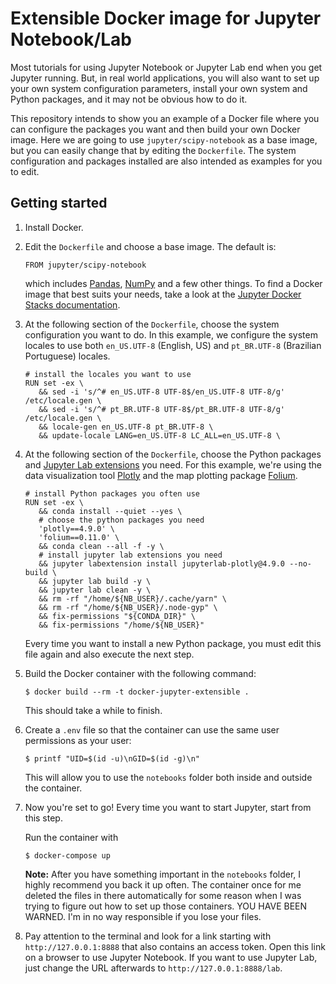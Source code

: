
# Extensible Docker image for Jupyter Notebook/Lab

Most tutorials for using Jupyter Notebook or Jupyter Lab end when you get
Jupyter running. But, in real world applications, you will also want to
set up your own system configuration parameters, install your own system and
Python packages, and it may not be obvious how to do it.

This repository intends to show you an example of a Docker file where you
can configure the packages you want and then build your own Docker image.
Here we are going to use `jupyter/scipy-notebook` as a base image, but you can
easily change that by editing the `Dockerfile`. The system configuration and
packages installed are also intended as examples for you to edit.

## Getting started

1. Install Docker.

2. Edit the `Dockerfile` and choose a base image. The default is:

   ```
   FROM jupyter/scipy-notebook
   ```

   which includes [Pandas](https://pandas.pydata.org/),
   [NumPy](https://numpy.org/) and a few other things. To find a Docker image
   that best suits your needs, take a look at the
   [Jupyter Docker Stacks documentation](https://jupyter-docker-stacks.readthedocs.io/en/latest/using/selecting.html).

3. At the following section of the `Dockerfile`, choose the system
   configuration you want to do. In this example, we configure the system
   locales to use both `en_US.UTF-8` (English, US) and `pt_BR.UTF-8`
   (Brazilian Portuguese) locales.
   
   ```
   # install the locales you want to use
   RUN set -ex \
      && sed -i 's/^# en_US.UTF-8 UTF-8$/en_US.UTF-8 UTF-8/g' /etc/locale.gen \
      && sed -i 's/^# pt_BR.UTF-8 UTF-8$/pt_BR.UTF-8 UTF-8/g' /etc/locale.gen \
      && locale-gen en_US.UTF-8 pt_BR.UTF-8 \
      && update-locale LANG=en_US.UTF-8 LC_ALL=en_US.UTF-8 \
   ```

4. At the following section of the `Dockerfile`, choose the Python packages
   and
   [Jupyter Lab extensions](https://jupyterlab.readthedocs.io/en/stable/user/extensions.html)
   you need. For this example, we're using the data visualization tool
   [Plotly](https://plotly.com/python/) and the map plotting package
   [Folium](https://python-visualization.github.io/folium/).
   
   ```
   # install Python packages you often use
   RUN set -ex \
      && conda install --quiet --yes \
      # choose the python packages you need
      'plotly==4.9.0' \
      'folium==0.11.0' \
      && conda clean --all -f -y \
      # install jupyter lab extensions you need
      && jupyter labextension install jupyterlab-plotly@4.9.0 --no-build \
      && jupyter lab build -y \
      && jupyter lab clean -y \
      && rm -rf "/home/${NB_USER}/.cache/yarn" \
      && rm -rf "/home/${NB_USER}/.node-gyp" \
      && fix-permissions "${CONDA_DIR}" \
      && fix-permissions "/home/${NB_USER}"
   ```

   Every time you want to install a new Python package, you must edit this file
   again and also execute the next step.

5. Build the Docker container with the following command:

   ```
   $ docker build --rm -t docker-jupyter-extensible .
   ```

   This should take a while to finish.

6. Create a `.env` file so that the container can use the same user
   permissions as your user:
   
   ```
   $ printf "UID=$(id -u)\nGID=$(id -g)\n"
   ```

   This will allow you to use the `notebooks` folder both inside and
   outside the container.

7. Now you're set to go! Every time you want to start Jupyter, start from
   this step.
   
   Run the container with
      
   ```
   $ docker-compose up
   ```

   **Note:** After you have something important in the `notebooks` folder, I
   highly recommend you back it up often. The container once for me deleted
   the files in there automatically for some reason when I was trying to
   figure out how to set up those containers. YOU HAVE BEEN WARNED. I'm in no
   way responsible if you lose your files.

8. Pay attention to the terminal and look for a link starting with
   `http://127.0.0.1:8888` that also contains an access token. Open this
   link on a browser to use Jupyter Notebook. If you want to use Jupyter Lab,
   just change the URL afterwards to `http://127.0.0.1:8888/lab`.

